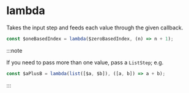 # lambda

Takes the input step and feeds each value through the given callback.

```ts
const $oneBasedIndex = lambda($zeroBasedIndex, (n) => n + 1);
```

:::note

If you need to pass more than one value, pass a `ListStep`; e.g.

```ts
const $aPlusB = lambda(list([$a, $b]), ([a, b]) => a + b);
```

:::
